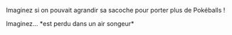 Imaginez si on pouvait agrandir sa sacoche pour porter plus de Pokéballs !

Imaginez… \*est perdu dans un air songeur\*
